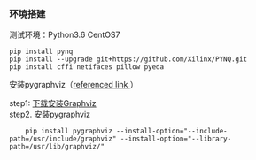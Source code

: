 ### 环境搭建

测试环境：Python3.6  CentOS7
 
    pip install pynq
    pip install --upgrade git+https://github.com/Xilinx/PYNQ.git
    pip install cffi netifaces pillow pyeda 
安装pygraphviz（<a href = https://blog.csdn.net/chirebingxue/article/details/50393755>referenced link </a>）

 step1:  <a href = https://graphviz.gitlab.io/_pages/Download/Download_source.html>下载安装Graphviz </a><br>
 step2.  安装pygraphviz

        pip install pygraphviz --install-option="--include-path=/usr/include/graphviz" --install-option="--library-path=/usr/lib/graphviz/"

